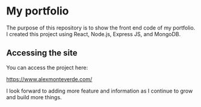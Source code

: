 # My portfolio

The purpose of this repository is to show the front end code of my portfolio. 
I created this project using React, Node.js, Express JS, and MongoDB. 

## Accessing the site

You can access the project here:

https://www.alexmonteverde.com/

I look forward to adding more feature and information as I continue to grow and build more things.
